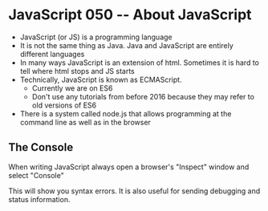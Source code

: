 # JavaScript 050 -- About JavaScript

* JavaScript (or JS) is a programming language
* It is not the same thing as Java.  Java and JavaScript are entirely different languages
* In many ways JavaScript is an extension of html.  Sometimes it is hard to tell where html stops and JS starts
* Technically, JavaScript is known as ECMAScript.
  * Currently we are on ES6
  * Don't use any tutorials from before 2016 because they may refer to old versions of ES6
* There is a system called node.js that allows programming at the command line as well as in the browser

## The Console

When writing JavaScript always open a browser's "Inspect" window and select "Console"

This will show you syntax errors.  It is also useful for sending debugging and status information.